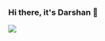 ### Hi there, it's Darshan  👋

<img src="https://github-readme-stats.vercel.app/api?username=darshan761&theme=graywhite&show_icons=true/" />
